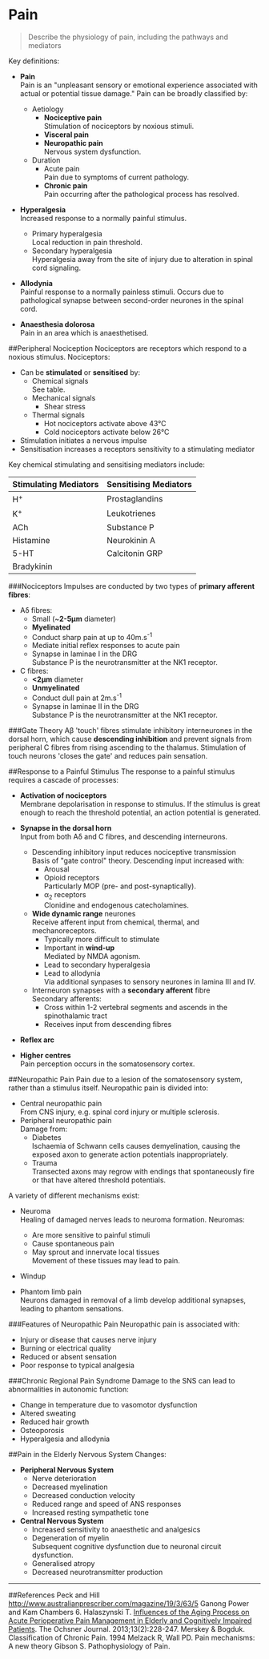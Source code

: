 # Pain
> Describe the physiology of pain, including the pathways and mediators




Key definitions:
* **Pain**  
Pain is an "unpleasant sensory or emotional experience associated with actual or potential tissue damage." Pain can be broadly classified by:
  * Aetiology
    * **Nociceptive pain**  
      Stimulation of nociceptors by noxious stimuli.
    * **Visceral pain**  
    * **Neuropathic pain**  
    Nervous system dysfunction.
  * Duration
    * Acute pain  
    Pain due to symptoms of current pathology.
    * **Chronic pain**  
    Pain occurring after the pathological process has resolved.
    
    
* **Hyperalgesia**  
Increased response to a normally painful stimulus.
  * Primary hyperalgesia  
  Local reduction in pain threshold.
  * Secondary hyperalgesia  
  Hyperalgesia away from the site of injury due to alteration in spinal cord signaling.
  
  
* **Allodynia**  
Painful response to a normally painless stimuli. Occurs due to pathological synapse between second-order neurones in the spinal cord.

* **Anaesthesia dolorosa**  
Pain in an area which is anaesthetised.

##Peripheral Nociception
Nociceptors are receptors which respond to a noxious stimulus. Nociceptors:
* Can be **stimulated** or **sensitised** by:
  * Chemical signals  
  See table.
  * Mechanical signals
    * Shear stress
  * Thermal signals
    * Hot nociceptors activate above 43°C
    * Cold nociceptors activate below 26°C
* Stimulation initiates a nervous impulse
* Sensitisation increases a receptors sensitivity to a stimulating mediator  


Key chemical stimulating and sensitising mediators include:

|Stimulating Mediators|Sensitising Mediators|
|--|--|
|H<sup>+</sup>|Prostaglandins
|K<sup>+</sup>|Leukotrienes
|ACh|Substance P
|Histamine|Neurokinin A
|5-HT|Calcitonin GRP
|Bradykinin|||

###Nociceptors
Impulses are conducted by two types of **primary afferent fibres**:
* Aδ fibres:
  * Small (~**2-5μm** diameter)
  * **Myelinated**
  * Conduct sharp pain at up to 40m.s<sup>-1</sup>  
  * Mediate initial reflex responses to acute pain
  * Synapse in laminae I in the DRG  
  Substance P is the neurotransmitter at the NK1 receptor.
* C fibres:
  * **<2μm** diameter
  * **Unmyelinated**
  * Conduct dull pain at 2m.s<sup>-1</sup>
  * Synapse in laminae II in the DRG  
  Substance P is the neurotransmitter at the NK1 receptor.

###Gate Theory
Aβ 'touch' fibres stimulate inhibitory interneurones in the dorsal horn, which cause **descending inhibition** and prevent signals from peripheral C fibres from rising ascending to the thalamus. Stimulation of touch neurons 'closes the gate' and reduces pain sensation.


##Response to a Painful Stimulus
The response to a painful stimulus requires a cascade of processes:
* **Activation of nociceptors**  
  Membrane depolarisation in response to stimulus. If the stimulus is great enough to reach the threshold potential, an action potential is generated.
* **Synapse in the dorsal horn**  
  Input from both Aδ and C fibres, and descending interneurons.
    * Descending inhibitory input reduces nociceptive transmission  
    Basis of "gate control" theory. Descending input increased with:
      * Arousal
      * Opioid receptors  
      Particularly MOP (pre- and post-synaptically).
      * α<sub>2</sub> receptors  
      Clonidine and endogenous catecholamines.
    * **Wide dynamic range** neurones  
    Receive afferent input from chemical, thermal, and mechanoreceptors.  
      * Typically more difficult to stimulate
      * Important in **wind-up**  
      Mediated by NMDA agonism.
      * Lead to secondary hyperalgesia
      * Lead to allodynia  
      Via additional synpases to sensory neurones in lamina III and IV.
  * Interneuron synapses with a **secondary afferent** fibre  
  Secondary afferents:
    * Cross within 1-2 vertebral segments and ascends in the spinothalamic tract
    * Receives input from descending fibres
  
    
* **Reflex arc**  

* **Higher centres**  
    Pain perception occurs in the somatosensory cortex.

##Neuropathic Pain
Pain due to a lesion of the somatosensory system, rather than a stimulus itself. Neuropathic pain is divided into:
* Central neuropathic pain  
From CNS injury, e.g. spinal cord injury or multiple sclerosis.
* Peripheral neuropathic pain  
Damage from:
    * Diabetes  
    Ischaemia of Schwann cells causes demyelination, causing the exposed axon to generate action potentials inappropriately.
    * Trauma  
    Transected axons may regrow with endings that spontaneously fire or that have altered threshold potentials.










A variety of different mechanisms exist:
* Neuroma  
Healing of damaged nerves leads to neuroma formation. Neuromas:
  * Are more sensitive to painful stimuli
  * Cause spontaneous pain
  * May sprout and innervate local tissues  
  Movement of these tissues may lead to pain.
* Windup

  
* Phantom limb pain  
Neurons damaged in removal of a limb develop additional synapses, leading to phantom sensations.
      



###Features of Neuropathic Pain
Neuropathic pain is associated with:
* Injury or disease that causes nerve injury
* Burning or electrical quality
* Reduced or absent sensation
* Poor response to typical analgesia

###Chronic Regional Pain Syndrome
Damage to the SNS can lead to abnormalities in autonomic function:
* Change in temperature due to vasomotor dysfunction
* Altered sweating
* Reduced hair growth
* Osteoporosis
* Hyperalgesia and allodynia

##Pain in the Elderly
Nervous System Changes:
* **Peripheral Nervous System**  
  * Nerve deterioration
  * Decreased myelination
  * Decreased conduction velocity
  * Reduced range and speed of ANS responses
  * Increased resting sympathetic tone
* **Central Nervous System**  
  * Increased sensitivity to anaesthetic and analgesics
  * Degeneration of myelin  
  Subsequent cognitive dysfunction due to neuronal circuit dysfunction.
  * Generalised atropy
  * Decreased neurotransmitter production


---
##References
Peck and Hill
http://www.australianprescriber.com/magazine/19/3/63/5
Ganong
Power and Kam
Chambers
6. Halaszynski T. [Influences of the Aging Process on Acute Perioperative Pain Management in Elderly and Cognitively Impaired Patients](https://www.ncbi.nlm.nih.gov/pmc/articles/PMC3684333/). The Ochsner Journal. 2013;13(2):228-247.
Merskey & Bogduk. Classification of Chronic Pain. 1994
Melzack R, Wall PD. Pain mechanisms: A new theory
Gibson S. Pathophysiology of Pain.